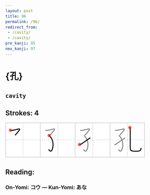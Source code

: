 ```yaml
---
layout: post
title: 96
permalink: /96/
redirect_from:
 - /cavity/
 - /cavity/
pre_kanji: 95
nex_kanji: 97
---
```


# {孔}

## `cavity`

## Strokes: 4

<div class="stroke"><img src="../images/E5AD94.png" /></div>

## Reading:

### On-Yomi: コウ &mdash; Kun-Yomi: あな
